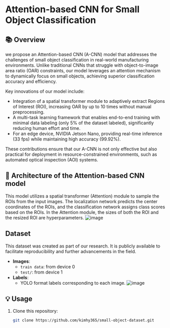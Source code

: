 # Attention-based CNN for Small Object Classification

## 📚 Overview
we propose an Attention-based CNN (A-CNN) model that addresses the challenges of small object classification in real-world manufacturing environments. Unlike traditional CNNs that struggle with object-to-image area ratio (OAR) constraints, our model leverages an  attention mechanism to dynamically focus on small objects, achieving superior classification accuracy and efficiency.

Key innovations of our model include:

- Integration of a spatial transformer module to adaptively extract Regions of Interest (ROI), increasing OAR by up to 10 times without manual preprocessing.
- A multi-task learning framework that enables end-to-end training with minimal data labeling (only 5% of the dataset labeled), significantly reducing human effort and time.
- For an edge device, NVIDIA Jetson Nano, providing real-time inference (33 fps) while maintaining high accuracy (99.92%).
  
These contributions ensure that our A-CNN is not only effective but also practical for deployment in resource-constrained environments, such as automated optical inspection (AOI) systems.

## 📂 Architecture of the Attention-based CNN model
This model utilizes a spatial transformer (Attention) module to sample the ROIs from the input images. The localization network predicts the center coordinates of the ROIs, and the classification network assigns class scores based on the ROIs. In the Attention module, the sizes of both the ROI and the resized ROI are hyperparameters.
![image](https://github.com/user-attachments/assets/92532d03-2370-4742-80a9-56b42642bc15)


## Dataset
This dataset was created as part of our research. It is publicly available to facilitate reproducibility and further advancements in the field.

- **Images**:
  - `train data`: from device 0 
  - `test/`: from device 1
- **Labels**:
  - YOLO format labels corresponding to each image.
    ![image](https://github.com/user-attachments/assets/330c10ba-4341-4730-98d3-066826c86074)


## 💡 Usage
1. Clone this repository:
   ```bash
   git clone https://github.com/kimhy365/small-object-dataset.git
